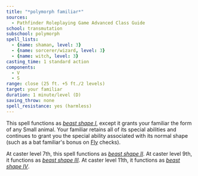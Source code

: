 ```yaml
---
title: "*polymorph familiar*"
sources:
  - Pathfinder Roleplaying Game Advanced Class Guide
school: transmutation
subschool: polymorph
spell_lists:
  - {name: shaman, level: 3}
  - {name: sorcerer/wizard, level: 3}
  - {name: witch, level: 3}
casting_time: 1 standard action
components:
  - V
  - S
range: close (25 ft. +5 ft./2 levels)
target: your familiar
duration: 1 minute/level (D)
saving_throw: none
spell_resistance: yes (harmless)
---
```


This spell functions as [*beast shape I*](/spells/beast-shape-i), except it grants your familiar the form of any Small animal. Your familiar retains all of its special abilities and continues to grant you the special ability associated with its normal shape (such as a bat familiar's bonus on [Fly](/skills/fly/) checks).

At caster level 7th, this spell functions as [*beast shape II*](/spells/beast-shape-ii). At caster level 9th, it functions as [*beast shape III*](/spells/beast-shape-iii). At caster level 11th, it functions as [*beast shape IV*](/spells/beast-shape-iv).

